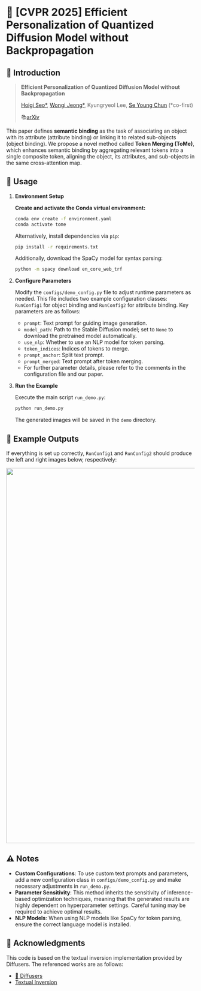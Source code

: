 # 🌟 [CVPR 2025] Efficient Personalization of Quantized Diffusion Model without Backpropagation

## 📑 Introduction

> **Efficient Personalization of Quantized Diffusion Model without Backpropagation**
>
> [Hoigi Seo*](https://seohoiki3215.github.io), [Wongi Jeong*](https://ignoww.github.io/), Kyungryeol Lee, [Se Young Chun](https://icl.snu.ac.kr/) (*co-first)
>
> 📚[arXiv](https://arxiv.org/abs/2411.07132)

This paper defines **semantic binding** as the task of associating an object with its attribute (attribute binding) or linking it to related sub-objects (object binding). We propose a novel method called **Token Merging (ToMe)**, which enhances semantic binding by aggregating relevant tokens into a single composite token, aligning the object, its attributes, and sub-objects in the same cross-attention map.

## 🚀 Usage

1. **Environment Setup**

   **Create and activate the Conda virtual environment:**

   ```bash
   conda env create -f environment.yaml
   conda activate tome
   ```
   Alternatively, install dependencies via `pip`:
    ```bash
    pip install -r requirements.txt
    ```

   Additionally, download the SpaCy model for syntax parsing:

   ```bash
   python -m spacy download en_core_web_trf
   ```

2. **Configure Parameters**

   Modify the `configs/demo_config.py` file to adjust runtime parameters as needed. This file includes two example configuration classes: `RunConfig1` for object binding and `RunConfig2` for attribute binding. Key parameters are as follows:

   - `prompt`: Text prompt for guiding image generation.
   - `model_path`: Path to the Stable Diffusion model; set to `None` to download the pretrained model automatically.
   - `use_nlp`: Whether to use an NLP model for token parsing.
   - `token_indices`: Indices of tokens to merge.
   - `prompt_anchor`: Split text prompt.
   - `prompt_merged`: Text prompt after token merging.
   - For further parameter details, please refer to the comments in the configuration file and our paper.

3. **Run the Example**

   Execute the main script `run_demo.py`:

   ```bash
   python run_demo.py
   ```

   The generated images will be saved in the `demo` directory.

## 📸 Example Outputs

If everything is set up correctly, `RunConfig1` and `RunConfig2` should produce the left and right images below, respectively:

<img src="pics\demo.png" width="1000">

## ⚠️ Notes

- **Custom Configurations**: To use custom text prompts and parameters, add a new configuration class in `configs/demo_config.py` and make necessary adjustments in `run_demo.py`.
- **Parameter Sensitivity**: This method inherits the sensitivity of inference-based optimization techniques, meaning that the generated results are highly dependent on hyperparameter settings. Careful tuning may be required to achieve optimal results.
- **NLP Models**: When using NLP models like SpaCy for token parsing, ensure the correct language model is installed.

## 🙏 Acknowledgments

This code is based on the textual inversion implementation provided by Diffusers. The referenced works are as follows:

- [🤗 Diffusers](https://github.com/huggingface/diffusers)
- [Textual Inversion](https://arxiv.org/abs/2208.01618)
